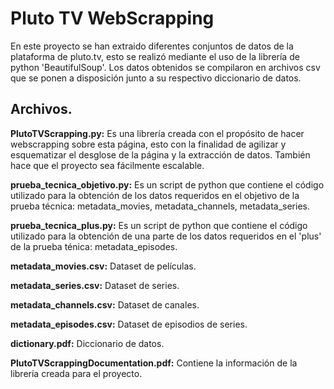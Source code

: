 # Pluto TV WebScrapping

En este proyecto se han extraido diferentes conjuntos de datos de la plataforma de pluto.tv, esto se realizó mediante el uso de la librería de python 'BeautifulSoup'. Los datos obtenidos se compilaron en archivos csv que se ponen a disposición junto a su respectivo diccionario de datos.  


## Archivos.

**PlutoTVScrapping.py:** Es una librería creada con el propósito de hacer webscrapping sobre esta página, esto con la finalidad de agilizar y esquematizar el desglose de la página y la extracción de datos. También hace que el proyecto sea fácilmente escalable.

**prueba_tecnica_objetivo.py:** Es un script de python que contiene el código utilizado para la obtención de los datos requeridos en el objetivo de la prueba técnica: metadata_movies, metadata_channels, metadata_series.

**prueba_tecnica_plus.py:** Es un script de python que contiene el código utilizado para la obtención de una parte de los datos requeridos en el 'plus' de la prueba ténica: metadata_episodes.

**metadata_movies.csv:** Dataset de películas.

**metadata_series.csv:** Dataset de series.

**metadata_channels.csv:** Dataset de canales.

**metadata_episodes.csv:** Dataset de episodios de series.

**dictionary.pdf:** Diccionario de datos.

**PlutoTVScrappingDocumentation.pdf:** Contiene la información de la librería creada para el proyecto.
